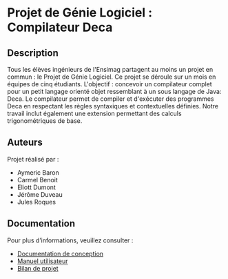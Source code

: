 
# Projet de Génie Logiciel : Compilateur Deca

## Description
Tous les élèves ingénieurs de l'Ensimag partagent au moins un projet en commun : le Projet de Génie Logiciel. Ce projet se déroule sur un mois en équipes de cinq étudiants. L'objectif : concevoir un compilateur complet pour un petit langage orienté objet ressemblant à un sous langage de Java: Deca. Le compilateur permet de compiler et d'exécuter des programmes Deca en respectant les règles syntaxiques et contextuelles définies. Notre travail inclut également une extension permettant des calculs trigonométriques de base.

## Auteurs
Projet réalisé par :
- Aymeric Baron
- Carmel Benoit
- Eliott Dumont
- Jérôme Duveau
- Jules Roques


## Documentation
Pour plus d’informations, veuillez consulter :
- [Documentation de conception](docs/GL44_Documentation.pdf)
- [Manuel utilisateur](docs/Manuel-Utilisateur.pdf)
- [Bilan de projet](docs/Bilan_Projet.pdf)
